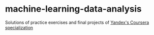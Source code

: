 # machine-learning-data-analysis
Solutions of practice exercises and final projects of [Yandex's Coursera specialization](https://www.coursera.org/specializations/machine-learning-data-analysis)
